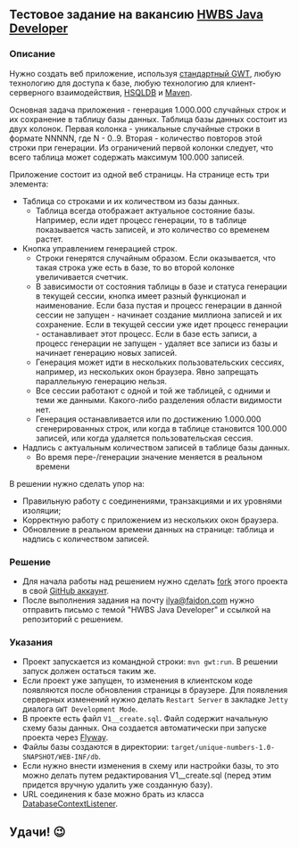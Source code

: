 ## Тестовое задание на вакансию **[HWBS Java Developer](https://moikrug.ru/vacancies/1000005277)**

### Описание

Нужно создать веб приложение, используя [стандартный GWT](http://www.gwtproject.org), любую технологию для доступа к базе, любую технологию для клиент-серверного взаимодействия, [HSQLDB](hsqldb.org) и [Maven](https://maven.apache.org).

Основная задача приложения - генерация 1.000.000 случайных строк и их сохранение в таблицу базы данных. Таблица базы данных состоит из двух колонок. Первая колонка - уникальные случайные строки в формате NNNNN, где N - 0..9. Вторая - количество повторов этой строки при генерации. Из ограничений первой колонки следует, что всего таблица может содержать максимум 100.000 записей. 

Приложение состоит из одной веб страницы. На странице есть три элемента:

* Таблица со строками и их количеством из базы данных. 
    * Таблица всегда отображает актуальное состояние базы. Например, если идет процесс генерации, то в таблице показывается часть записей, и это количество со временем растет.
* Кнопка управлением генерацией строк. 
    * Строки генерятся случайным образом. Если оказывается, что такая строка уже есть в базе, то во второй колонке увеличивается счетчик.
    * В зависимости от состояния таблицы в базе и статуса генерации в текущей сессии, кнопка имеет разный функционал и наименование. Если база пустая и процесс генерации в данной сессии не запущен - начинает создание миллиона записей и их сохранение. Если в текущей сессии уже идет процесс генерации - останавливает этот процесс. Если в базе есть записи, а процесс генерации не запущен - удаляет все записи из базы и начинает генерацию новых записей. 
    * Генерация может идти в нескольких пользовательских сессиях, например, из нескольких окон браузера. Явно запрещать параллельную генерацию нельзя.
    * Все сессии работают с одной и той же таблицей, с одними и теми же данными. Какого-либо разделения области видимости нет.
    * Генерация останавливается или по достижению 1.000.000 сгенерированных строк, или когда в таблице становится 100.000 записей, или когда удаляется пользовательская сессия.
* Надпись с актуальным количеством записей в таблице базы данных. 
    * Во время пере-/генерации значение меняется в реальном времени

В решении нужно сделать упор на:

* Правильную работу с соединениями, транзакциями и их уровнями изоляции;
* Корректную работу с приложением из нескольких окон браузера.
* Обновление в реальном времени данных на странице: таблица и надпись с количеством записей.

### Решение

* Для начала работы над решением нужно сделать [fork](https://help.github.com/articles/fork-a-repo/) этого проекта в свой [GitHub аккаунт](https://gituhub.com/login).
* После выполнения задания на почту ilya@faidon.com нужно отправить письмо с темой "HWBS Java Developer" и ссылкой на репозиторий с решением.

### Указания

* Проект запускается из командной строки: `mvn gwt:run`. В решении запуск должен остаться таким же.
* Если проект уже запущен, то изменения в клиентском коде появляются после обновления страницы в браузере. Для появления серверных изменений нужно делать `Restart Server` в закладке `Jetty` диалога  `GWT Development Mode`.
* В проекте есть файл `V1__create.sql`. Файл содержит начальную схему базы данных. Она создается автоматически при запуске проекта через [Flyway](http://flywaydb.org).
* Файлы базы создаются в директории: `target/unique-numbers-1.0-SNAPSHOT/WEB-INF/db`.
* Если нужно внести изменения в схему или настройки базы, то это можно делать путем редактирования V1__create.sql (перед этим придется вручную удалить уже созданную базу).
* URL соединения к базе можно брать из класса [DatabaseContextListener](src/main/java/com/faidon/job/hwbs/un/server/DatabaseContextListener.java).

## Удачи! :wink:
